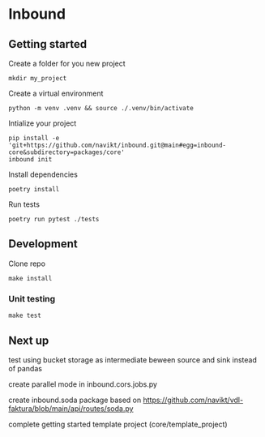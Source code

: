 # Inbound 

## Getting started 

Create a folder for you new project

```shell
mkdir my_project
```

Create a virtual environment 

```shell
python -m venv .venv && source ./.venv/bin/activate
```


Intialize your project

```shell
pip install -e 'git+https://github.com/navikt/inbound.git@main#egg=inbound-core&subdirectory=packages/core'
inbound init
```

Install dependencies

```shell
poetry install
```

Run tests

```shell
poetry run pytest ./tests
```

## Development

Clone repo


```shell
make install
```

### Unit testing

```shell
make test
```


## Next up

test using bucket storage as intermediate beween source and sink instead of pandas

create parallel mode in inbound.cors.jobs.py

create inbound.soda package based on https://github.com/navikt/vdl-faktura/blob/main/api/routes/soda.py

complete getting started template project (core/template_project)
